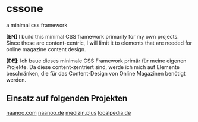 # cssone
a minimal css framework

**[EN]** I build this minimal CSS framework primarily for my own projects. Since these are content-centric, I will limit it to elements that are needed for online magazine content design.

**[DE]**: Ich baue dieses minimale CSS Framework primär für meine eigenen Projekte. Da diese content-zentriert sind, werde ich mich auf Elemente beschränken, die für das Content-Design von Online Magazinen benötigt werden.

## Einsatz auf folgenden Projekten

[naanoo.com](https://www.naanoo.com)
[naanoo.de](https://www.naanoo.de)
[medizin.plus](https://medizin.plus)
[localpedia.de](https://localpedia.de/)
